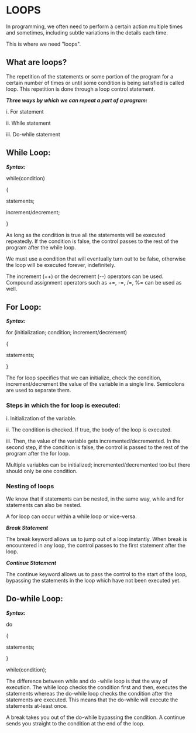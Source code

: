 # LOOPS

In programming, we often need to perform a certain action multiple times and sometimes, including subtle variations in the details each time.

This is where we need "loops".

## What are loops?

The repetition of the statements or some portion of the program for a certain number of times or until some condition is being satisfied is called loop. This repetition is done through a loop control statement.

***Three ways by which we can repeat a part of a program:***

i. For statement

ii. While statement

iii. Do-while statement

## While Loop:

***Syntax:***

 while(condition)
 
 {
 
   statements;
    
   increment/decrement;
   
 }
 
As long as the condition is true all the statements will be executed repeatedly. If the condition is false, the control passes to the rest of the program after the while loop.

We must use a condition that will eventually turn out to be false, otherwise the loop will be executed forever, indefinitely.

The increment (++) or the decrement (--) operators can be used. Compound assignment operators such as +=, -=, /=, %= can be used as well.

## For Loop:

***Syntax:***

  for (initialization; condition; increment/decrement)
  
   {
    
   statements;
     
   }
   
The for loop specifies that we can initialize, check the condition, increment/decrement the value of the variable in a single line. Semicolons are used to separate them.

### Steps in which the for loop is executed:

 i. Initialization of the variable.
 
 ii. The condition is checked. If true, the body of the loop is executed.
 
 iii. Then, the value of the variable gets incremented/decremented.
In the second step, if the condition is false, the control is passed to the rest of the program after the for loop.

Multiple variables can be initialized; incremented/decremented too but there should only be one condition.

### Nesting of loops

We know that if statements can be nested, in the same way, while and for statements can also be nested.

A for loop can occur within a while loop or vice-versa.

***Break Statement***

The break keyword allows us to jump out of a loop instantly. When break is encountered in any loop, the control passes to the first statement after the loop.

***Continue Statement***

The continue keyword allows us to pass the control to the start of the loop, bypassing the statements in the loop which have not been executed yet.

## Do-while Loop:

***Syntax:***

 do
 
   {
   
   statements;
       
   }
    
 while(condition);
 
The difference between while and do -while loop is that the way of execution. The while loop checks the condition first and then, executes the statements whereas the do-while loop checks the condition after the statements are executed. This means that the do-while will execute the statements at-least once.

A break takes you out of the do-while bypassing the condition. A continue sends you straight to the condition at the end of the loop.
